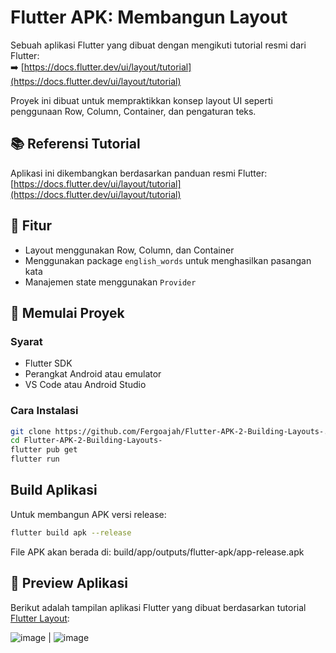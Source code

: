 # Flutter APK: Membangun Layout

Sebuah aplikasi Flutter yang dibuat dengan mengikuti tutorial resmi dari Flutter:  
➡️ [https://docs.flutter.dev/ui/layout/tutorial](https://docs.flutter.dev/ui/layout/tutorial)

Proyek ini dibuat untuk mempraktikkan konsep layout UI seperti penggunaan Row, Column, Container, dan pengaturan teks.

## 📚 Referensi Tutorial

Aplikasi ini dikembangkan berdasarkan panduan resmi Flutter:  
[https://docs.flutter.dev/ui/layout/tutorial](https://docs.flutter.dev/ui/layout/tutorial)

## 🚀 Fitur

- Layout menggunakan Row, Column, dan Container
- Menggunakan package `english_words` untuk menghasilkan pasangan kata
- Manajemen state menggunakan `Provider`

## 📱 Memulai Proyek

### Syarat

- Flutter SDK
- Perangkat Android atau emulator
- VS Code atau Android Studio

### Cara Instalasi

```bash
git clone https://github.com/Fergoajah/Flutter-APK-2-Building-Layouts-.git
cd Flutter-APK-2-Building-Layouts-
flutter pub get
flutter run
```

## Build Aplikasi
Untuk membangun APK versi release:

```bash
flutter build apk --release
```

File APK akan berada di:
build/app/outputs/flutter-apk/app-release.apk


## 📱 Preview Aplikasi

Berikut adalah tampilan aplikasi Flutter yang dibuat berdasarkan tutorial [Flutter Layout](https://docs.flutter.dev/ui/layout/tutorial):

![image](https://github.com/user-attachments/assets/d5222b1e-04a9-4b81-8cca-749713735fa6)  |  ![image](https://github.com/user-attachments/assets/b1c39bd8-4163-4775-85f2-109712c6b0e3)  

